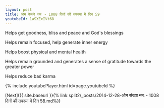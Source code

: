 ```yaml
---
layout: post
title: ओम केथवे नमः - 1008 दिनों की तपस्या में दिन 59
youtubeId: 1aSXExIVt68
---
```

 
 
Helps get goodness, bliss and peace and God's blessings
 
Helps remain focused, help generate inner energy 
 
Helps boost physical and mental health 
 
Helps remain grounded and generates a sense of gratitude towards the greater power 
 
Helps reduce bad karma
 
 
 
 


{% include youtubePlayer.html id=page.youtubeId %}
 
[Next]({{ site.baseurl }}{% link  split2/_posts/2014-12-28-ओम संख्या नमः - 1008 दिनों की तपस्या में दिन 58.md%})
 
